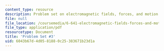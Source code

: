 ```yaml
---
content_type: resource
description: Problem set on electromagnetic fields, forces, and motion.
file: null
file_location: /coursemedia/6-641-electromagnetic-fields-forces-and-motion-spring-2009/6043b67d4d0581880c25383671b23d1a_MIT6_641s09_pset03.pdf
file_type: application/pdf
resourcetype: Document
title: 'Problem Set #3'
uid: 6043b67d-4d05-8188-0c25-383671b23d1a
---
```

